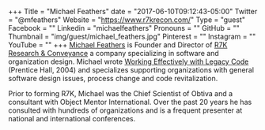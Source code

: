 +++
Title = "Michael Feathers"
date = "2017-06-10T09:12:43-05:00"
Twitter = "@mfeathers"
Website = "https://www.r7krecon.com/"
Type = "guest"
Facebook = ""
Linkedin = "michaelfeathers"
Pronouns = ""
GitHub = ""
Thumbnail = "img/guest/michael_feathers.jpg"
Pinterest = ""
Instagram = ""
YouTube = ""
+++
[Michael Feathers](@mfeathers) is Founder and Director of [R7K Research & Conveyance](https://www.r7krecon.com/) a company specializing in software and organization design. Michael wrote [Working Effectively with Legacy Code](https://www.amazon.ca/Working-Effectively-Legacy-Michael-Feathers/dp/0131177052) (Prentice Hall, 2004) and specializes supporting organizations with general software design issues, process change and code revitalization.

Prior to forming R7K, Michael was the Chief Scientist of Obtiva and a consultant with Object Mentor International. Over the past 20 years he has consulted with hundreds of organizations and is a frequent presenter at national and international conferences.

